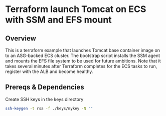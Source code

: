 # Terraform launch Tomcat on ECS with SSM and EFS mount

## Overview 
This is a terraform example that launches Tomcat base container image on to an ASG-backed ECS cluster. The bootstrap script installs the SSM agent and mounts the EFS file system to be used for future ambitions. Note that it takes several minutes after Terraform completes for the ECS tasks to run, register with the ALB and become healthy. 

## Prereqs & Dependencies

Create SSH keys in the keys directory

```sh
ssh-keygen -t rsa -f ./keys/mykey -N ""
```


